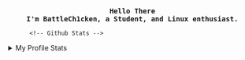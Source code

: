 <!-- Profile -->
<p align="left"><strong><samp></samp></strong></p>
    <p align="center">
      <samp><br>
            <b>
            Hello There
        <br>
            I'm BattleCh1cken, a Student, and Linux enthusiast.
            </b>
        <br>


          
          <!-- Github Stats -->
<p align="center">
    <samp>
<details>
  <summary>My Profile Stats</summary>
  <br/>
          <img alt="GitHub Stats" src="https://github-readme-stats.vercel.app/api?username=BattleCh1cken&show_icons=true&include_all_commits=true&count_private=true&hide=issues&hide_border=true&theme=nord"/>
  <br/>
</details>
